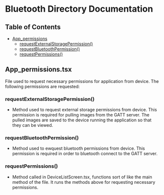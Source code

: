 # Bluetooth Directory Documentation

## Table of Contents
- [App_permissions](#App_permissions.tsx)
  - [requestExternalStoragePermission()](#requestExternalStoragePermission())
  - [requestBluetoothPermission()](#requestBluetoothPermission())
  - [requestPermissions()](#requestPermissions())


## App_permissions.tsx
File used to request necessary permissions for application from device. The following permissions are requested:

  ### requestExternalStoragePermission()
  * Method used to request external storage permissions from device. This permission is        required for pulling images from the GATT server. The pulled images are saved to the       device running the application so that they can be viewed.

  ### requestBluetoothPermission()
  * Method used to ewquest bluetooth permissions from device. This permission is required     in order to bluetooth connect to the GATT server.

  ### requestPermissions()
  * Method called in DeviceListScreen.tsx, functions sort of like the main method of the       file. It runs the methods above for requesting necessary permissions.
